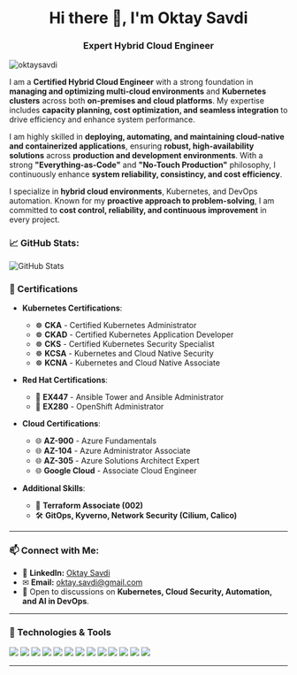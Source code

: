 <h1 align="center">Hi there 👋, I'm Oktay Savdi</h1>
<h3 align="center">Expert Hybrid Cloud Engineer</h3>

<p align="left"> 
  <img src="https://komarev.com/ghpvc/?username=oktaysavdi&label=Profile%20Views&color=0e75b6&style=flat" alt="oktaysavdi" />
</p>

I am a **Certified Hybrid Cloud Engineer** with a strong foundation in **managing and optimizing multi-cloud environments** and **Kubernetes clusters** across both **on-premises and cloud platforms**. My expertise includes **capacity planning, cost optimization, and seamless integration** to drive efficiency and enhance system performance. 

I am highly skilled in **deploying, automating, and maintaining cloud-native and containerized applications**, ensuring **robust, high-availability solutions** across **production and development environments**. With a strong **"Everything-as-Code"** and **"No-Touch Production"** philosophy, I continuously enhance **system reliability, consistincy, and cost efficiency**.

I specialize in **hybrid cloud environments**, Kubernetes, and DevOps automation. Known for my **proactive approach to problem-solving**, I am committed to **cost control, reliability, and continuous improvement** in every project.

### 📈 GitHub Stats:
<p align="left">
  <img src="https://github-readme-stats.vercel.app/api?username=oktaysavdi&show_icons=true&theme=dark" alt="GitHub Stats" />
</p>

### 🏅 Certifications
- **Kubernetes Certifications**:
  - ☸ **CKA** - Certified Kubernetes Administrator
  - ☸ **CKAD** - Certified Kubernetes Application Developer
  - ☸ **CKS** - Certified Kubernetes Security Specialist
  - ☸ **KCSA** - Kubernetes and Cloud Native Security
  - ☸ **KCNA** - Kubernetes and Cloud Native Associate

- **Red Hat Certifications**:
  - 🐧 **EX447** - Ansible Tower and Ansible Administrator
  - 🐧 **EX280** - OpenShift Administrator

- **Cloud Certifications**:
  - 🌐 **AZ-900** - Azure Fundamentals 
  - 🌐 **AZ-104** - Azure Administrator Associate
  - 🌐 **AZ-305** - Azure Solutions Architect Expert
  - 🌐 **Google Cloud** - Associate Cloud Engineer

- **Additional Skills**:
  - 🚀 **Terraform Associate (002)**
  - 🛠 **GitOps, Kyverno, Network Security (Cilium, Calico)**

---

### 📫 Connect with Me:
- 🔗 **LinkedIn:** [Oktay Savdi](https://www.linkedin.com/in/oktaysavdi/)
- ✉ **Email:** oktay.savdi@gmail.com
- 🚀 Open to discussions on **Kubernetes, Cloud Security, Automation, and AI in DevOps**.

---

### 🔧 Technologies & Tools
<p align="left">
  <img src="https://img.shields.io/badge/Kubernetes-326CE5?style=for-the-badge&logo=kubernetes&logoColor=white" />
  <img src="https://img.shields.io/badge/OpenShift-EE0000?style=for-the-badge&logo=redhatopenshift&logoColor=white" />
  <img src="https://img.shields.io/badge/Azure-0078D4?style=for-the-badge&logo=microsoftazure&logoColor=white" />
  <img src="https://img.shields.io/badge/AWS-232F3E?style=for-the-badge&logo=amazonaws&logoColor=white" />
  <img src="https://img.shields.io/badge/Google%20Cloud-4285F4?style=for-the-badge&logo=googlecloud&logoColor=white" />
  <img src="https://img.shields.io/badge/Terraform-623CE4?style=for-the-badge&logo=terraform&logoColor=white" />
  <img src="https://img.shields.io/badge/Ansible-EE0000?style=for-the-badge&logo=ansible&logoColor=white" />
  <img src="https://img.shields.io/badge/Linux-FCC624?style=for-the-badge&logo=linux&logoColor=black" />
  <img src="https://img.shields.io/badge/Prometheus-E6522C?style=for-the-badge&logo=prometheus&logoColor=white" />
  <img src="https://img.shields.io/badge/Grafana-F46800?style=for-the-badge&logo=grafana&logoColor=white" />
  <img src="https://img.shields.io/badge/Sysdig-1E64F0?style=for-the-badge&logo=sysdig&logoColor=white" />
  <img src="https://img.shields.io/badge/Service%20Mesh-Istio%20%7C%20Cilium-0099CC?style=for-the-badge" />
  <img src="https://img.shields.io/badge/GitOps-Argocd%20%7C%20Helm-CC0000?style=for-the-badge" />
</p>

---
